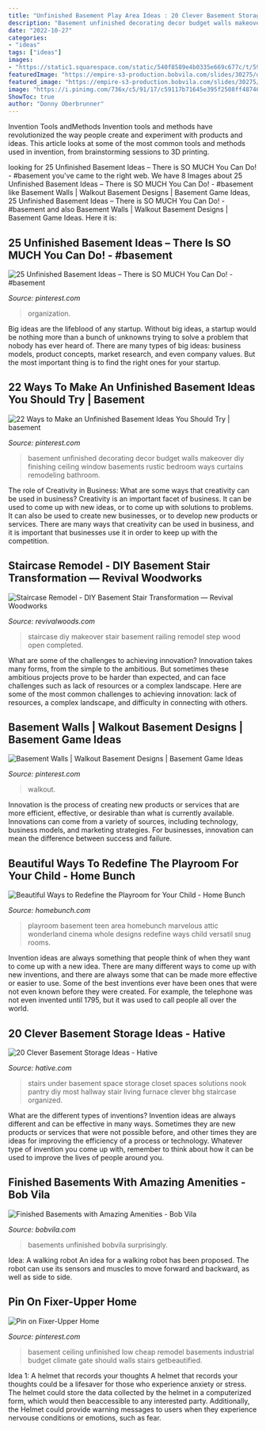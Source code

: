 ```yaml
---
title: "Unfinished Basement Play Area Ideas : 20 Clever Basement Storage Ideas"
description: "Basement unfinished decorating decor budget walls makeover diy finishing ceiling window basements rustic bedroom ways curtains remodeling bathroom"
date: "2022-10-27"
categories:
- "ideas"
tags: ["ideas"]
images:
- "https://static1.squarespace.com/static/540f8589e4b0335e669c677c/t/596512f3a5790a9cea85760b/1499797456597/DIY+Staircase+Makeover"
featuredImage: "https://empire-s3-production.bobvila.com/slides/30275/original/slide_3.jpg?1550174375"
featured_image: "https://empire-s3-production.bobvila.com/slides/30275/original/slide_3.jpg?1550174375"
image: "https://i.pinimg.com/736x/c5/91/17/c59117b71645e395f2508ff487463d16.jpg"
ShowToc: true
author: "Donny Oberbrunner"
---
```



Invention Tools andMethods
Invention tools and methods have revolutionized the way people create and experiment with products and ideas. This article looks at some of the most common tools and methods used in invention, from brainstorming sessions to 3D printing.

	

		
looking for 25 Unfinished Basement Ideas – There is SO MUCH You Can Do! - #basement you've came to the right web. We have 8 Images about 25 Unfinished Basement Ideas – There is SO MUCH You Can Do! - #basement like Basement Walls | Walkout Basement Designs | Basement Game Ideas, 25 Unfinished Basement Ideas – There is SO MUCH You Can Do! - #basement and also Basement Walls | Walkout Basement Designs | Basement Game Ideas. Here it is:
		
    
## 25 Unfinished Basement Ideas – There Is SO MUCH You Can Do! - #basement

<img loading=lazy src="https://i.pinimg.com/736x/19/5f/76/195f76b5155a25da091565d36ea394bd.jpg" onerror="this.onerror=null;this.src='https://tse3.mm.bing.net/th?id=OIP.EoOG5WhO-9if0_2-uRzW6wHaJ4&amp;pid=15.1';" alt="25 Unfinished Basement Ideas – There is SO MUCH You Can Do! - #basement">

_Source: pinterest.com_

>organization. 

	

Big ideas are the lifeblood of any startup. Without big ideas, a startup would be nothing more than a bunch of unknowns trying to solve a problem that nobody has ever heard of. There are many types of big ideas: business models, product concepts, market research, and even company values. But the most important thing is to find the right ones for your startup.

    
## 22 Ways To Make An Unfinished Basement Ideas You Should Try | Basement

<img loading=lazy src="https://i.pinimg.com/736x/98/40/33/9840336424d3a6c9eecbaab90e77f8db--unfinished-basement-decorating-basement-decorating-ideas.jpg?b=t" onerror="this.onerror=null;this.src='https://tse2.mm.bing.net/th?id=OIP.3RZla4nr4t3nueqS4tQergHaE6&amp;pid=15.1';" alt="22 Ways to Make an Unfinished Basement Ideas You Should Try | basement">

_Source: pinterest.com_

>basement unfinished decorating decor budget walls makeover diy finishing ceiling window basements rustic bedroom ways curtains remodeling bathroom. 

	

The role of Creativity in Business: What are some ways that creativity can be used in business?
Creativity is an important facet of business. It can be used to come up with new ideas, or to come up with solutions to problems. It can also be used to create new businesses, or to develop new products or services. There are many ways that creativity can be used in business, and it is important that businesses use it in order to keep up with the competition.

    
## Staircase Remodel - DIY Basement Stair Transformation — Revival Woodworks

<img loading=lazy src="https://static1.squarespace.com/static/540f8589e4b0335e669c677c/t/596512f3a5790a9cea85760b/1499797456597/DIY+Staircase+Makeover" onerror="this.onerror=null;this.src='https://tse2.mm.bing.net/th?id=OIP.VIr8uM15q4Jd3bN5197J4AHaJ3&amp;pid=15.1';" alt="Staircase Remodel - DIY Basement Stair Transformation — Revival Woodworks">

_Source: revivalwoods.com_

>staircase diy makeover stair basement railing remodel step wood open completed. 

	

What are some of the challenges to achieving innovation?
Innovation takes many forms, from the simple to the ambitious. But sometimes these ambitious projects prove to be harder than expected, and can face challenges such as lack of resources or a complex landscape. Here are some of the most common challenges to achieving innovation: lack of resources, a complex landscape, and difficulty in connecting with others.

    
## Basement Walls | Walkout Basement Designs | Basement Game Ideas

<img loading=lazy src="https://i.pinimg.com/736x/c5/91/17/c59117b71645e395f2508ff487463d16.jpg" onerror="this.onerror=null;this.src='https://tse2.mm.bing.net/th?id=OIP.euNQnytyZNxolDb9q_MJ7AHaJ4&amp;pid=15.1';" alt="Basement Walls | Walkout Basement Designs | Basement Game Ideas">

_Source: pinterest.com_

>walkout. 

	

Innovation is the process of creating new products or services that are more efficient, effective, or desirable than what is currently available. Innovations can come from a variety of sources, including technology, business models, and marketing strategies. For businesses, innovation can mean the difference between success and failure.

    
## Beautiful Ways To Redefine The Playroom For Your Child - Home Bunch

<img loading=lazy src="http://www.homebunch.com/wp-content/uploads/2016/09/Basement-media-room-playroom.-Versatil-basement-area-with-media-room-and-playroom.-Basement-media-room-playroom-Basement-mediaroom-playroom-Moore-Audio-Design.jpg" onerror="this.onerror=null;this.src='https://tse1.mm.bing.net/th?id=OIP.ckXX7gSjaqqqgYuPGH68WQHaJ5&amp;pid=15.1';" alt="Beautiful Ways to Redefine the Playroom for Your Child - Home Bunch">

_Source: homebunch.com_

>playroom basement teen area homebunch marvelous attic wonderland cinema whole designs redefine ways child versatil snug rooms. 

	

Invention ideas are always something that people think of when they want to come up with a new idea. There are many different ways to come up with new inventions, and there are always some that can be made more effective or easier to use. Some of the best inventions ever have been ones that were not even known before they were created. For example, the telephone was not even invented until 1795, but it was used to call people all over the world.

    
## 20 Clever Basement Storage Ideas - Hative

<img loading=lazy src="https://hative.com/wp-content/uploads/2014/05/basement-storage-ideas/17-closet-under-stairs.jpg" onerror="this.onerror=null;this.src='https://tse1.mm.bing.net/th?id=OIP.iIoh6amHePg0P-rBL1XN7gHaJ4&amp;pid=15.1';" alt="20 Clever Basement Storage Ideas - Hative">

_Source: hative.com_

>stairs under basement space storage closet spaces solutions nook pantry diy most hallway stair living furnace clever bhg staircase organized. 

	

What are the different types of inventions?
Invention ideas are always different and can be effective in many ways. Sometimes they are new products or services that were not possible before, and other times they are ideas for improving the efficiency of a process or technology. Whatever type of invention you come up with, remember to think about how it can be used to improve the lives of people around you.

    
## Finished Basements With Amazing Amenities - Bob Vila

<img loading=lazy src="https://empire-s3-production.bobvila.com/slides/30275/original/slide_3.jpg?1550174375" onerror="this.onerror=null;this.src='https://tse4.mm.bing.net/th?id=OIP.THv86vddRB2v2-q7NziRNQHaFX&amp;pid=15.1';" alt="Finished Basements with Amazing Amenities - Bob Vila">

_Source: bobvila.com_

>basements unfinished bobvila surprisingly. 

	

Idea: A walking robot
An idea for a walking robot has been proposed. The robot can use its sensors and muscles to move forward and backward, as well as side to side.

    
## Pin On Fixer-Upper Home

<img loading=lazy src="https://i.pinimg.com/736x/06/21/a8/0621a830c7963022c7236770a96bee6d.jpg" onerror="this.onerror=null;this.src='https://tse1.mm.bing.net/th?id=OIP.k8oVU3yMCcjl8YirTZa0owHaFj&amp;pid=15.1';" alt="Pin on Fixer-Upper Home">

_Source: pinterest.com_

>basement ceiling unfinished low cheap remodel basements industrial budget climate gate should walls stairs getbeautified. 

	

Idea 1: A helmet that records your thoughts
A helmet that records your thoughts could be a lifesaver for those who experience anxiety or stress. The helmet could store the data collected by the helmet in a computerized form, which would then beaccessible to any interested party. Additionally, the Helmet could provide warning messages to users when they experience nervouse conditions or emotions, such as fear.

